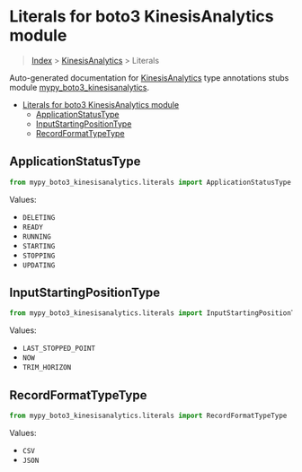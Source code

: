 # Literals for boto3 KinesisAnalytics module

> [Index](..) > [KinesisAnalytics](.) > Literals

Auto-generated documentation for
[KinesisAnalytics](https://boto3.amazonaws.com/v1/documentation/api/latest/reference/services/kinesisanalytics.html#KinesisAnalytics)
type annotations stubs module
[mypy_boto3_kinesisanalytics](https://pypi.org/project/mypy-boto3-kinesisanalytics/).

- [Literals for boto3 KinesisAnalytics module](#literals-for-boto3-kinesisanalytics-module)
  - [ApplicationStatusType](#applicationstatustype)
  - [InputStartingPositionType](#inputstartingpositiontype)
  - [RecordFormatTypeType](#recordformattypetype)

## ApplicationStatusType

```python
from mypy_boto3_kinesisanalytics.literals import ApplicationStatusType
```

Values:

- `DELETING`
- `READY`
- `RUNNING`
- `STARTING`
- `STOPPING`
- `UPDATING`

## InputStartingPositionType

```python
from mypy_boto3_kinesisanalytics.literals import InputStartingPositionType
```

Values:

- `LAST_STOPPED_POINT`
- `NOW`
- `TRIM_HORIZON`

## RecordFormatTypeType

```python
from mypy_boto3_kinesisanalytics.literals import RecordFormatTypeType
```

Values:

- `CSV`
- `JSON`

